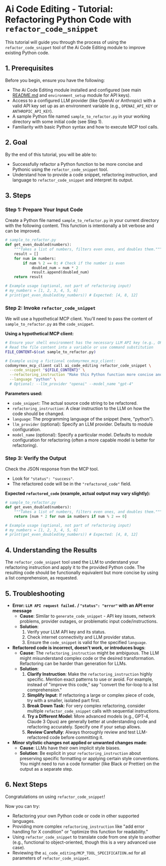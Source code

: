 # Ai Code Editing - Tutorial: Refactoring Python Code with `refactor_code_snippet`

This tutorial will guide you through the process of using the `refactor_code_snippet` tool of the Ai Code Editing module to improve existing Python code.

## 1. Prerequisites

Before you begin, ensure you have the following:

- The Ai Code Editing module installed and configured (see main [README.md](../../README.md) and `environment_setup` module for API keys).
- Access to a configured LLM provider (like OpenAI or Anthropic) with a valid API key set up as an environment variable (e.g., `OPENAI_API_KEY` or `ANTHROPIC_API_KEY`).
- A sample Python file named `sample_to_refactor.py` in your working directory with some initial code (see Step 1).
- Familiarity with basic Python syntax and how to execute MCP tool calls.

## 2. Goal

By the end of this tutorial, you will be able to:

- Successfully refactor a Python function to be more concise and Pythonic using the `refactor_code_snippet` tool.
- Understand how to provide a code snippet, refactoring instruction, and language to `refactor_code_snippet` and interpret its output.

## 3. Steps

### Step 1: Prepare Your Input Code

Create a Python file named `sample_to_refactor.py` in your current directory with the following content. This function is intentionally a bit verbose and can be improved.

```python
# sample_to_refactor.py
def get_even_doubled(numbers):
    """Takes a list of numbers, filters even ones, and doubles them."""
    result = []
    for num in numbers:
        if num % 2 == 0: # Check if the number is even
            doubled_num = num * 2
            result.append(doubled_num)
    return result

# Example usage (optional, not part of refactoring input)
# my_numbers = [1, 2, 3, 4, 5, 6]
# print(get_even_doubled(my_numbers)) # Expected: [4, 8, 12]
```

### Step 2: Invoke `refactor_code_snippet`

We will use a hypothetical MCP client. You'll need to pass the content of `sample_to_refactor.py` as the `code_snippet`.

**Using a hypothetical MCP client:**

```bash
# Ensure your shell environment has the necessary LLM API key (e.g., OPENAI_API_KEY)
# Read the file content into a variable or use command substitution
FILE_CONTENT=$(cat sample_to_refactor.py)

# Example using a fictional codomyrmex_mcp_client:
codomyrmex_mcp_client call ai_code_editing refactor_code_snippet \
  --code_snippet "${FILE_CONTENT}" \
  --refactoring_instruction "Make this Python function more concise and Pythonic using a list comprehension. Keep the docstring." \
  --language "python" \
  # Optional: --llm_provider "openai" --model_name "gpt-4"
```

**Parameters used:**
- `code_snippet`: The actual source code string to be refactored.
- `refactoring_instruction`: A clear instruction to the LLM on how the code should be changed.
- `language`: The programming language of the snippet (here, "python").
- `llm_provider` (optional): Specify an LLM provider. Defaults to module configuration.
- `model_name` (optional): Specify a particular model. Defaults to module configuration for refactoring (often a more capable model is better for refactoring).

### Step 3: Verify the Output

Check the JSON response from the MCP tool.

- Look for `"status": "success"`.
- The refactored code will be in the `"refactored_code"` field.

**Expected `refactored_code` (example, actual output may vary slightly):**

```python
# sample_to_refactor.py
def get_even_doubled(numbers):
    """Takes a list of numbers, filters even ones, and doubles them."""
    return [num * 2 for num in numbers if num % 2 == 0]

# Example usage (optional, not part of refactoring input)
# my_numbers = [1, 2, 3, 4, 5, 6]
# print(get_even_doubled(my_numbers)) # Expected: [4, 8, 12]
```

## 4. Understanding the Results

The `refactor_code_snippet` tool used the LLM to understand your refactoring instruction and apply it to the provided Python code. The resulting code should be functionally equivalent but more concise by using a list comprehension, as requested.

## 5. Troubleshooting

- **Error: `LLM API request failed.` / `"status": "error"` with an API error message**
  - **Cause**: Similar to `generate_code_snippet` - API key issues, network problems, provider outages, or problematic input code/instructions.
  - **Solution**: 
    1. Verify your LLM API key and its status.
    2. Check internet connectivity and LLM provider status.
    3. Ensure the `code_snippet` is valid for the specified `language`.
- **Refactored code is incorrect, doesn't work, or introduces bugs**:
  - **Cause**: The `refactoring_instruction` might be ambiguous. The LLM might misunderstand complex code or the desired transformation. Refactoring can be harder than generation for LLMs.
  - **Solution**: 
    1. **Clarify Instruction**: Make the `refactoring_instruction` highly specific. Mention exact patterns to use or avoid. For example, instead of "improve this code," say "convert the for-loop to a list comprehension."
    2. **Simplify Input**: If refactoring a large or complex piece of code, try with a smaller, isolated part first.
    3. **Break Down Task**: For very complex refactoring, consider multiple `refactor_code_snippet` calls with sequential instructions.
    4. **Try a Different Model**: More advanced models (e.g., GPT-4, Claude 3 Opus) are generally better at understanding code and refactoring accurately. Specify one if your setup allows.
    5. **Review Carefully**: Always thoroughly review and test LLM-refactored code before committing it.
- **Minor stylistic changes not applied or unwanted changes made**:
  - **Cause**: LLMs have their own implicit style biases.
  - **Solution**: Be explicit in your `refactoring_instruction` about preserving specific formatting or applying certain style conventions. You might need to run a code formatter (like Black or Prettier) on the output as a separate step.

## 6. Next Steps

Congratulations on using `refactor_code_snippet`!

Now you can try:
- Refactoring your own Python code or code in other supported languages.
- Providing more complex `refactoring_instruction` like "add error handling for X condition" or "optimize this function for readability."
- Using `refactor_code_snippet` to translate code from one style to another (e.g., functional to object-oriented, though this is a very advanced use case).
- Reviewing the `ai_code_editing/MCP_TOOL_SPECIFICATION.md` for all parameters of `refactor_code_snippet`. 